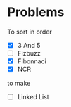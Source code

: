 # Problems

To sort in order

- [x] 3 And 5
- [ ] Fizbuzz
- [x] Fibonnaci
- [x] NCR

to make

- [ ] Linked List
